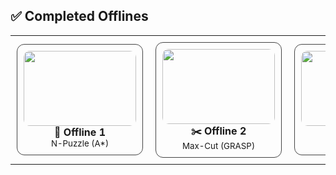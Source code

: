 ## ✅ Completed Offlines

<table>
<tr>

<td align="center" width="220" style="padding:10px;">
  <div style="border:1px solid #444; border-radius:12px; padding:10px;">
    <img src="https://1.bp.blogspot.com/_ZGzaqHb40vU/TEVoMGIR-xI/AAAAAAAAAFA/5q6VMesb3XI/s1600/8-Puzzle.jpg" width="180" height="120" style="border-radius:10px;"><br>
    <b>🧩 Offline 1</b><br>
    <sub>N-Puzzle (A*)</sub>
  </div>
</td>

<td align="center" width="220" style="padding:10px;">
  <div style="border:1px solid #444; border-radius:12px; padding:10px;">
    <img src="https://th.bing.com/th/id/OIP.ijhl72AIgkohYm7Q0UA4fQHaEY?w=293&h=180&c=7&r=0&o=5&pid=1.7" width="180" height="120" style="border-radius:10px;"><br>
    <b>✂️ Offline 2</b><br>
    <sub>Max-Cut (GRASP)</sub>
  </div>
</td>

<td align="center" width="220" style="padding:10px;">
  <div style="border:1px solid #444; border-radius:12px; padding:10px;">
    <img src="https://i.imgur.com/fn9WJHy.png" width="180" height="120" style="border-radius:10px;"><br>
    <b>🔜 Offline 3</b><br>
    <sub>Coming Soon</sub>
  </div>
</td>

</tr>
</table>
